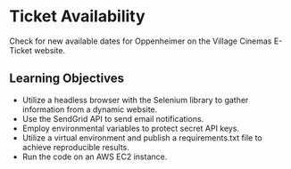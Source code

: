 # Ticket Availability

Check for new available dates for Oppenheimer on the Village Cinemas E-Ticket website.

## Learning Objectives

- Utilize a headless browser with the Selenium library to gather information from a dynamic website.
- Use the SendGrid API to send email notifications.
- Employ environmental variables to protect secret API keys.
- Utilize a virtual environment and publish a requirements.txt file to achieve reproducible results.
- Run the code on an AWS EC2 instance.
